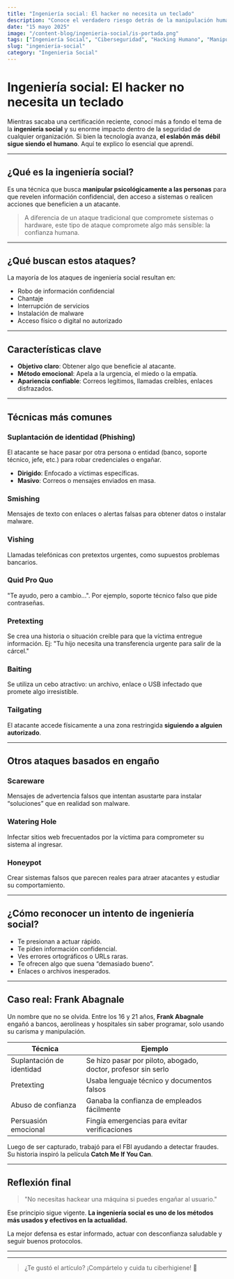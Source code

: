 ```yaml
---
title: "Ingeniería social: El hacker no necesita un teclado"
description: "Conoce el verdadero riesgo detrás de la manipulación humana en ciberseguridad. Un enfoque real sobre la ingeniería social y cómo protegerse."
date: "15 mayo 2025"
image: "/content-blog/ingenieria-social/is-portada.png"
tags: ["Ingeniería Social", "Ciberseguridad", "Hacking Humano", "Manipulación"]
slug: "ingenieria-social"
category: "Ingenieria Social"
---
```


# Ingeniería social: El hacker no necesita un teclado

Mientras sacaba una certificación reciente, conocí más a fondo el tema de la **ingeniería social** y su enorme impacto dentro de la seguridad de cualquier organización. Si bien la tecnología avanza, **el eslabón más débil sigue siendo el humano**. Aquí te explico lo esencial que aprendí.

---

## ¿Qué es la ingeniería social?

Es una técnica que busca **manipular psicológicamente a las personas** para que revelen información confidencial, den acceso a sistemas o realicen acciones que beneficien a un atacante.

> A diferencia de un ataque tradicional que compromete sistemas o hardware, este tipo de ataque compromete algo más sensible: la confianza humana.

---

## ¿Qué buscan estos ataques?

La mayoría de los ataques de ingeniería social resultan en:

- Robo de información confidencial
- Chantaje
- Interrupción de servicios
- Instalación de malware
- Acceso físico o digital no autorizado

---

## Características clave

- **Objetivo claro**: Obtener algo que beneficie al atacante.
- **Método emocional**: Apela a la urgencia, el miedo o la empatía.
- **Apariencia confiable**: Correos legítimos, llamadas creíbles, enlaces disfrazados.

---

## Técnicas más comunes

### Suplantación de identidad (Phishing)

El atacante se hace pasar por otra persona o entidad (banco, soporte técnico, jefe, etc.) para robar credenciales o engañar.

- **Dirigido**: Enfocado a víctimas específicas.
- **Masivo**: Correos o mensajes enviados en masa.

### Smishing

Mensajes de texto con enlaces o alertas falsas para obtener datos o instalar malware.

### Vishing

Llamadas telefónicas con pretextos urgentes, como supuestos problemas bancarios.

### Quid Pro Quo

"Te ayudo, pero a cambio...". Por ejemplo, soporte técnico falso que pide contraseñas.

### Pretexting

Se crea una historia o situación creíble para que la víctima entregue información. Ej: "Tu hijo necesita una transferencia urgente para salir de la cárcel."

### Baiting

Se utiliza un cebo atractivo: un archivo, enlace o USB infectado que promete algo irresistible.

### Tailgating

El atacante accede físicamente a una zona restringida **siguiendo a alguien autorizado**.

---

## Otros ataques basados en engaño

### Scareware

Mensajes de advertencia falsos que intentan asustarte para instalar “soluciones” que en realidad son malware.

### Watering Hole

Infectar sitios web frecuentados por la víctima para comprometer su sistema al ingresar.

### Honeypot

Crear sistemas falsos que parecen reales para atraer atacantes y estudiar su comportamiento.

---

## ¿Cómo reconocer un intento de ingeniería social?

- Te presionan a actuar rápido.
- Te piden información confidencial.
- Ves errores ortográficos o URLs raras.
- Te ofrecen algo que suena “demasiado bueno”.
- Enlaces o archivos inesperados.

---

## Caso real: Frank Abagnale

Un nombre que no se olvida. Entre los 16 y 21 años, **Frank Abagnale** engañó a bancos, aerolíneas y hospitales sin saber programar, solo usando su carisma y manipulación.

| Técnica                  | Ejemplo                                                              |
|--------------------------|----------------------------------------------------------------------|
| Suplantación de identidad | Se hizo pasar por piloto, abogado, doctor, profesor sin serlo       |
| Pretexting                | Usaba lenguaje técnico y documentos falsos                          |
| Abuso de confianza        | Ganaba la confianza de empleados fácilmente                         |
| Persuasión emocional      | Fingía emergencias para evitar verificaciones                       |

Luego de ser capturado, trabajó para el FBI ayudando a detectar fraudes. Su historia inspiró la película **Catch Me If You Can**.

---

## Reflexión final

> "No necesitas hackear una máquina si puedes engañar al usuario."

Ese principio sigue vigente. **La ingeniería social es uno de los métodos más usados y efectivos en la actualidad.**

La mejor defensa es estar informado, actuar con desconfianza saludable y seguir buenos protocolos.

---


---

> ¿Te gustó el artículo? ¡Compártelo y cuida tu ciberhigiene! 🔐
